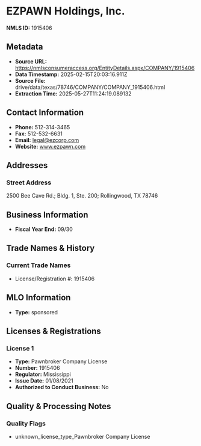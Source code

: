 # EZPAWN Holdings, Inc.

**NMLS ID:** 1915406

## Metadata
- **Source URL:** https://nmlsconsumeraccess.org/EntityDetails.aspx/COMPANY/1915406
- **Data Timestamp:** 2025-02-15T20:03:16.911Z
- **Source File:** drive/data/texas/78746/COMPANY/COMPANY_1915406.html
- **Extraction Time:** 2025-05-27T11:24:19.089132

## Contact Information
- **Phone:** 512-314-3465
- **Fax:** 512-532-6631
- **Email:** legal@ezcorp.com
- **Website:** www.ezpawn.com

## Addresses
### Street Address
2500 Bee Cave Rd.; Bldg. 1, Ste. 200; Rollingwood, TX 78746

## Business Information
- **Fiscal Year End:** 09/30

## Trade Names & History
### Current Trade Names
- License/Registration #: 1915406

## MLO Information
- **Type:** sponsored

## Licenses & Registrations

### License 1
- **Type:** Pawnbroker Company License
- **Number:** 1915406
- **Regulator:** Mississippi
- **Issue Date:** 01/08/2021
- **Authorized to Conduct Business:** No

## Quality & Processing Notes
### Quality Flags
- unknown_license_type_Pawnbroker Company License
